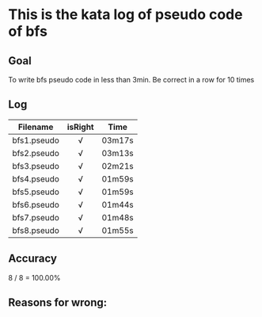 # This is the kata log of pseudo code of bfs

## Goal
To write bfs pseudo code in less than 3min.
Be correct in a row for 10 times

## Log

| Filename           | isRight    | Time |
| ------------------ |:----------:|:----:|
| bfs1.pseudo        |√           |03m17s|
| bfs2.pseudo        |√           |03m13s|
| bfs3.pseudo        |√           |02m21s|
| bfs4.pseudo        |√           |01m59s|
| bfs5.pseudo        |√           |01m59s|
| bfs6.pseudo        |√           |01m44s|
| bfs7.pseudo        |√           |01m48s|
| bfs8.pseudo        |√           |01m55s|

## Accuracy
8 / 8 = 100.00%

## Reasons for wrong:
